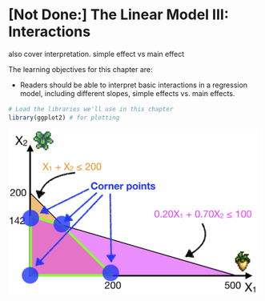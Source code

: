 # [Not Done:] The Linear Model III: Interactions


also cover interpretation.
simple effect vs main effect


The learning objectives for this chapter are:

- Readers should be able to interpret basic interactions in a regression model, including different slopes, simple effects vs. main effects.





```r
# Load the libraries we'll use in this chapter
library(ggplot2) # for plotting
```





<img src="images/optim/optim-plot-3.png" width="500">


